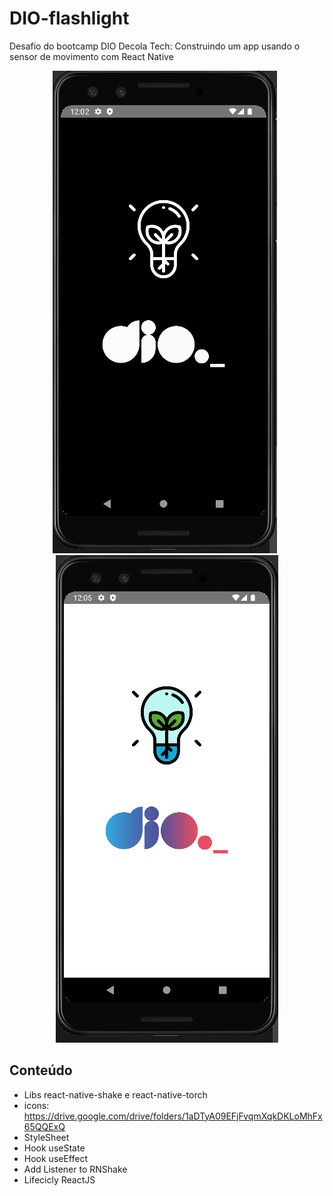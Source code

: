 # DIO-flashlight

Desafio do bootcamp DIO Decola Tech: Construindo um app usando o sensor de movimento com React Native

<div align="center">
  <img src="https://github.com/arlendev/dio-flashlight/blob/main/assets/img/screen1.png" />
   &nbsp;
  <img src="https://github.com/arlendev/dio-flashlight/blob/main/assets/img/screen2.png" />
</div>

## Conteúdo 

- Libs react-native-shake e react-native-torch
- icons: https://drive.google.com/drive/folders/1aDTyA09EFjFvqmXqkDKLoMhFx65QQExQ
- StyleSheet
- Hook useState
- Hook useEffect
- Add Listener to RNShake
- Lifecicly ReactJS
